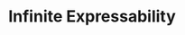 ---
title: Infinite Expressability
description: Under the hood, Narrative's Query Builder is powered by NQL, a powerful query language that allows you to express complex data requests with ease.
---